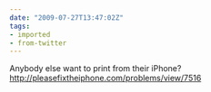 ```yaml
---
date: "2009-07-27T13:47:02Z"
tags:
- imported
- from-twitter
---
```

Anybody else want to print from their iPhone? http://pleasefixtheiphone.com/problems/view/7516
